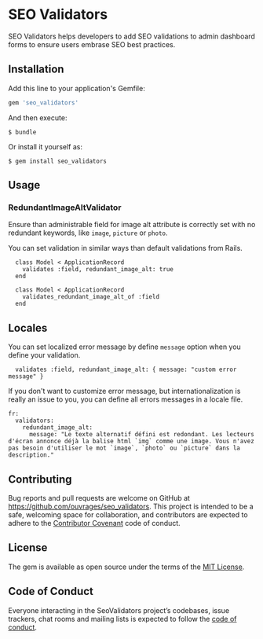 # SEO Validators

SEO Validators helps developers to add SEO validations to admin dashboard forms to ensure
users embrase SEO best practices.

## Installation

Add this line to your application's Gemfile:

```ruby
gem 'seo_validators'
```

And then execute:

    $ bundle

Or install it yourself as:

    $ gem install seo_validators

## Usage

### RedundantImageAltValidator

Ensure than administrable field for image alt attribute is correctly set with
no redundant keywords, like `image`, `picture` or `photo`.

You can set validation in similar ways than default validations from Rails.

```
  class Model < ApplicationRecord
    validates :field, redundant_image_alt: true
  end
```

```
  class Model < ApplicationRecord
    validates_redundant_image_alt_of :field
  end
```


## Locales

You can set localized error message by define `message` option when you define your validation.

```
  validates :field, redundant_image_alt: { message: "custom error message" }
```

If you don't want to customize error message, but internationalization is really an issue to you, you
can define all errors messages in a locale file.

```
fr:
  validators:
    redundant_image_alt:
      message: "Le texte alternatif défini est redondant. Les lecteurs d'écran annonce déjà la balise html `img` comme une image. Vous n'avez pas besoin d'utiliser le mot `image`, `photo` ou `picture` dans la description."
```


## Contributing

Bug reports and pull requests are welcome on GitHub at https://github.com/ouvrages/seo_validators. This project is intended to be a safe, welcoming space for collaboration, and contributors are expected to adhere to the [Contributor Covenant](http://contributor-covenant.org) code of conduct.

## License

The gem is available as open source under the terms of the [MIT License](http://opensource.org/licenses/MIT).

## Code of Conduct

Everyone interacting in the SeoValidators project’s codebases, issue trackers, chat rooms and mailing lists is expected to follow the [code of conduct](https://github.com/[USERNAME]/seo_validators/blob/master/CODE_OF_CONDUCT.md).
